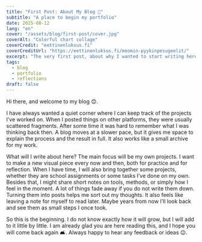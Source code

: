 ```yaml
---
title: "First Post: About My Blog 🌱"
subtitle: "A place to begin my portfolio"
date: 2025-08-12
lang: "en"
cover: "/assets/blog/first-post/cover.jpg"
coverAlt: "Colorful chart collage"
coverCredit: "eettinenluksus.fi"
coverCreditUrl: "https://eettinenluksus.fi/moomin-pyykinpesugeelit/"
excerpt: "The very first post, about why I wanted to start writing here and what might show up in the future."
tags:
  - blog
  - portfolio
  - reflections
draft: false
---
```


Hi there, and welcome to my blog 😊.  

I have always wanted a quiet corner where I can keep track of the projects I’ve worked on. When I posted things on other platforms, they were usually scattered fragments. After some time it was hard to remember what I was thinking back then. A blog moves at a slower pace, but it gives me space to explain the process and the result in full. It also works like a small archive for my work.  

What will I write about here? The main focus will be my own projects. I want to make a new visual piece every now and then, both for practice and for reflection. When I have time, I will also bring together some projects, whether they are school assignments or some tasks I’ve done on my own. Besides that, I might share short notes on tools, methods, or simply how I feel in the moment. A lot of things fade away if you do not write them down. Turning them into posts helps me sort out my thoughts. It also feels like leaving a note for myself to read later. Maybe years from now I’ll look back and see them as small steps I once took.

So this is the beginning. I do not know exactly how it will grow, but I will add to it little by little. I am already glad you are here reading this, and I hope you will come back again 🛋️. Always happy to hear any feedback or ideas 😉.  
